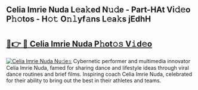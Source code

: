 ## Celia Imrie Nuda L𝚎a𝚔ed N𝚞𝚍e - Part-HAt Vi𝚍𝚎o P𝚑𝚘tos - H𝚘𝚝 O𝚗𝚕yf𝚊ns L𝚎a𝚔s jEdhH

# <h2><a href="http://kf8mvz.oniu.top/?m=Celia+Imrie+Nuda">🔗👉 🔴 Celia Imrie Nuda P𝚑ot𝚘𝚜 V𝚒d𝚎o</a></h2>

[![Celia Imrie Nuda Nu𝚍e𝚜](https://i.imgur.com/0qMVB7G.gif)](http://kf8mvz.oniu.top/?m=Celia+Imrie+Nuda)
Cybernetic performer and multimedia innovator Celia Imrie Nuda, famed for sharing dance and lifestyle ideas through viral dance routines and brief films. Inspiring coach Celia Imrie Nuda, celebrated for their ability to bring out the best in their athletes and teams.  
